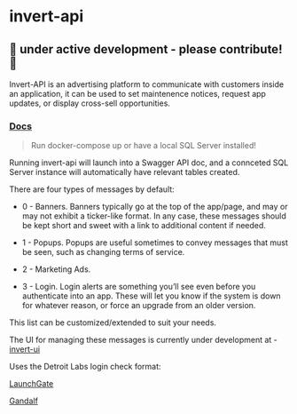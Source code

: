 # invert-api
## 🚧 under active development - please contribute! 🚧
Invert-API is an advertising platform to communicate with customers inside an application, it can be used to set maintenence notices, request app updates, or display cross-sell opportunities.

### [Docs](https://docs.invert.dev/)

> Run docker-compose up or have a local SQL Server installed!

Running invert-api will launch into a Swagger API doc, and a connceted SQL Server instance will automatically have relevant tables created. 

There are four types of messages by default:

- 0 - Banners. Banners typically go at the top of the app/page, and may or may not exhibit a ticker-like format. In any case, these messages should be kept short and sweet with a link to additional content if needed.

- 1 - Popups. Popups are useful sometimes to convey messages that must be seen, such as changing terms of service.

- 2 - Marketing Ads.

- 3 - Login. Login alerts are something you’ll see even before you authenticate into an app. These will let you know if the system is down for whatever reason, or force an upgrade from an older version.

This list can be customized/extended to suit your needs.


The UI for managing these messages is currently under development at - [invert-ui](https://github.com/behoyh/invert-ui)


Uses the Detroit Labs login check format:

[LaunchGate](https://github.com/dtrenz/LaunchGate)

[Gandalf](https://github.com/btkelly/gandalf)
